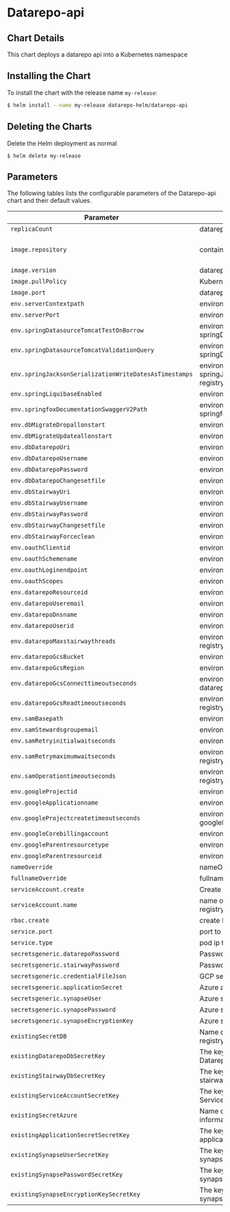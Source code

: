 # Datarepo-api

## Chart Details
This chart deploys a datarepo api into a Kubernetes namespace

## Installing the Chart

To install the chart with the release name `my-release`:

```bash
$ helm install --name my-release datarepo-helm/datarepo-api
```

## Deleting the Charts

Delete the Helm deployment as normal

```
$ helm delete my-release
```

## Parameters

The following tables lists the configurable parameters of the Datarepo-api chart and their default values.

| Parameter                                              | Description                                                                     |                            Default                            |
|--------------------------------------------------------|---------------------------------------------------------------------------------|---------------------------------------------------------------|
| `replicaCount`                                         | datarepo-api pods to deploy registry                                            | `1`                                                         |
| `image.repository`                                     | container image repository registry                                             | `gcr.io/broad-jade-dev/jade-data-repo`                                                         |
| `image.version`                                        | datarepo-api container image version registry                                   | `latest`                                                         |
| `image.pullPolicy`                                     | Kubernetes image pullPolicy registry                                            | `IfNotPresent`                                                         |
| `image.port`                                           | datarepo-api pod ports registry                                                 | `8080`                                                         |
| `env.serverContextpath`                                | environment var serverContextpath registry                                      | `nil`                                                         |
| `env.serverPort`                                       | environment var serverPort registry                                             | `nil`                                                         |
| `env.springDatasourceTomcatTestOnBorrow`               | environment var springDatasourceTomcatTestOnBorrow registry                     | `nil`                                                         |
| `env.springDatasourceTomcatValidationQuery`            | environment var springDatasourceTomcatValidationQuery registry                  | `nil`                                                         |
| `env.springJacksonSerializationWriteDatesAsTimestamps` | environment var springJacksonSerializationWriteDatesAsTimestamps registry       | `nil`                                                         |
| `env.springLiquibaseEnabled`                           | environment var springLiquibaseEnabled registry                                 | `nil`                                                         |
| `env.springfoxDocumentationSwaggerV2Path`              | environment var springfoxDocumentationSwaggerV2Path registry                    | `nil`                                                         |
| `env.dbMigrateDropallonstart`                          | environment var dbMigrateDropallonstart registry                                | `nil`                                                         |
| `env.dbMigrateUpdateallonstart`                        | environment var dbMigrateUpdateallonstart registry                              | `nil`                                                         |
| `env.dbDatarepoUri`                                    | environment var dbDatarepoUri registry                                          | `nil`                                                         |
| `env.dbDatarepoUsername`                               | environment var dbDatarepoUsername registry                                     | `nil`                                                         |
| `env.dbDatarepoPassword`                               | environment var dbDatarepoPassword registry                                     | `nil`                                                         |
| `env.dbDatarepoChangesetfile`                          | environment var dbDatarepoChangesetfile registry                                | `nil`                                                         |
| `env.dbStairwayUri`                                    | environment var dbStairwayUri registry                                          | `nil`                                                         |
| `env.dbStairwayUsername`                               | environment var dbStairwayUsername registry                                     | `nil`                                                         |
| `env.dbStairwayPassword`                               | environment var dbStairwayPassword registry                                     | `nil`                                                         |
| `env.dbStairwayChangesetfile`                          | environment var dbStairwayChangesetfile registry                                | `nil`                                                         |
| `env.dbStairwayForceclean`                             | environment var dbStairwayForceclean registry                                   | `nil`                                                         |
| `env.oauthClientid`                                    | environment var oauthClientid registry                                          | `nil`                                                         |
| `env.oauthSchemename`                                  | environment var oauthSchemename registry                                        | `nil`                                                         |
| `env.oauthLoginendpoint`                               | environment var oauthLoginendpoint registry                                     | `nil`                                                         |
| `env.oauthScopes`                                      | environment var oauthScopes registry                                            | `nil`                                                         |
| `env.datarepoResourceid`                               | environment var datarepoResourceid registry                                     | `nil`                                                         |
| `env.datarepoUseremail`                                | environment var datarepoUseremail registry                                      | `nil`                                                         |
| `env.datarepoDnsname`                                  | environment var datarepoDnsname registry                                        | `nil`                                                         |
| `env.datarepoUserid`                                   | environment var datarepoUserid registry                                         | `nil`                                                         |
| `env.datarepoMaxstairwaythreads`                       | environment var datarepoMaxstairwaythreads registry                             | `nil`                                                         |
| `env.datarepoGcsBucket`                                | environment var datarepoGcsBucket registry                                      | `nil`                                                         |
| `env.datarepoGcsRegion`                                | environment var datarepoGcsRegion registry                                      | `nil`                                                         |
| `env.datarepoGcsConnecttimeoutseconds`                 | environment var datarepoGcsConnecttimeoutseconds registry                       | `nil`                                                         |
| `env.datarepoGcsReadtimeoutseconds`                    | environment var datarepoGcsReadtimeoutseconds registry                          | `nil`                                                         |
| `env.samBasepath`                                      | environment var samBasepath registry                                            | `nil`                                                         |
| `env.samStewardsgroupemail`                            | environment var samStewardsgroupemail registry                                  | `nil`                                                         |
| `env.samRetryinitialwaitseconds`                       | environment var samRetryinitialwaitseconds registry                             | `nil`                                                         |
| `env.samRetrymaximumwaitseconds`                       | environment var samRetrymaximumwaitseconds registry                             | `nil`                                                         |
| `env.samOperationtimeoutseconds`                       | environment var samOperationtimeoutseconds registry                             | `nil`                                                         |
| `env.googleProjectid`                                  | environment var googleProjectid registry                                        | `nil`                                                         |
| `env.googleApplicationname`                            | environment var googleApplicationname registry                                  | `nil`                                                         |
| `env.googleProjectcreatetimeoutseconds`                | environment var googleProjectcreatetimeoutseconds registry                      | `nil`                                                         |
| `env.googleCorebillingaccount`                         | environment var googleCorebillingaccount registry                               | `nil`                                                         |
| `env.googleParentresourcetype`                         | environment var googleParentresourcetype registry                               | `nil`                                                         |
| `env.googleParentresourceid`                           | environment var googleParentresourceid registry                                 | `nil`                                                         |
| `nameOverride`                                         | nameOverride for deployment registry                                            | `nil`                                                         |
| `fullnameOverride`                                     | fullname Override for deployment registry                                       | `nil`                                                         |
| `serviceAccount.create`                                | Create a serviceAccount for deployment registry                                 | `false`                                                         |
| `serviceAccount.name`                                  | name of existing serviceAccount to deploy from registry                         | `nil`                                                         |
| `rbac.create`                                          | create RBAC policies for deploy registry                                        | `false`                                                         |
| `service.port`                                         | port to expose on pod registry                                                  | `8080`                                                         |
| `service.type`                                         | pod ip type registry                                                            | `ClusterIP`                                                                                                                 |
| `secretsgeneric.datarepoPassword`                      | Password for the datarepo database registry                                     | `nil`                                                         |
| `secretsgeneric.stairwayPassword`                      | Password for the stairway database registry                                     | `nil`                                                         |
| `secretsgeneric.credentialFileJson`                    | GCP serviceAccount Json for datarepo SA registry                                | `nil`                                                         |
| `secretsgeneric.applicationSecret`                     | Azure application secret                                                        | `nil`                                                         |
| `secretsgeneric.synapseUser`                           | Azure synapse admin username                                                    | `nil`                                                         |
| `secretsgeneric.synapsePassword`                       | Azure synapse admin password                                                    | `nil`                                                         |
| `secretsgeneric.synapseEncryptionKey`                  | Azure synapse encryption key                                                    | `nil`                                                         |
| `existingSecretDB`                                     | Name of an existing secret you would like to use registry                       | `nil`                                                         |
| `existingDatarepoDbSecretKey`                          | The key in the existing secret that stores the Datarepo DB credentials          | `nil`                                                         |
| `existingStairwayDbSecretKey`                          | The key in the existing secret that stores the stairway DB credentials          | `nil`                                                         |
| `existingServiceAccountSecretKey`                      | The key in the existing secret that stores the GCP Service account credentials  | `nil`                                                         |
| `existingSecretAzure`                                  | Name of an existing secret that store Azure information                         | `nil`                                                         |
| `existingApplicationSecretSecretKey`                   | The key in the existing secret that stores the Azure application secret         | `nil`                                                         |
| `existingSynapseUserSecretKey`                         | The key in the existing secret that stores the azure synapse sql admin username | `nil`                                                         |
| `existingSynapsePasswordSecretKey`                     | The key in the existing secret that stores the azure synapse sql admin password | `nil`                                                         |
| `existingSynapseEncryptionKeySecretKey`                | The key in the existing secret that stores the azure synapse sql encryption key | `nil`                                                         |
